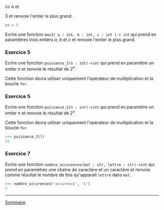 cc
$a$
et

$3$
et renvoie l'entier le plus grand.

``` python
cc = 5
```

Ecrire une fonction ``max3( a : int, b : int, c : int )-> int`` qui prend en paramètres trois entiers
$a$,
$b$ et 
$c$ et renvoie l'entier le plus grand.



### Exercice 5

Ecrire une fonction `puissance_2(n : int)->int` qui prend en paramètre un entier $n$ et renvoie le résultat de $2^n$.

Cette fonction devra utiliser uniquement l'opérateur de multiplication et la boucle `for`.



### Exercice 5

Ecrire une fonction `puissance_2(n : int)->int` qui prend en paramètre un entier $n$ et renvoie le résultat de $2^n$.

Cette fonction devra utiliser uniquement l'opérateur de multiplication et la boucle `for`.

```python
>>> puissance_2(5)
32
```

### Exercice 7

Ecrire une fonction `nombre_occurences(mot : str, lettre : str)->int` qui prend en paramètres une chaîne de caractère et un caractère et renvoie comme résultat le nombre de fois qu'apparaît `lettre` dans `mot`.

```python
>>> nombre_occurences('occurence', 'e')
2
```
______________

[Sommaire](./../../terminale/)